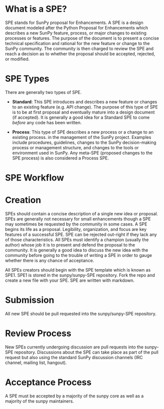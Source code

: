 
# What is a SPE?
SPE stands for SunPy proposal for Enhancements. A SPE is a design document modeled after the Python Proposal for Enhancements which describes a new SunPy feature, process, or major changes to existing processes or features. The purpose of the document is to present a concise technical specification and rational for the new feature or change to the SunPy community. The community is then charged to review the SPE and reach a decision as to whether the proposal should be accepted, rejected, or modified.

# SPE Types
There are generally two types of SPE.

* **Standard**: This SPE introduces and describes a new feature or changes to an existing feature (e.g. API change). The purpose of this type of SPE is to be at first proposal and eventually mature into a design document (if accepted). It is generally a good idea for a Standard SPE to come _before_ any code has been written.

* **Process**: This type of SPE describes a new process or a change to an existing process. in the management of the SunPy project. Examples include procedures, guidelines, changes to the SunPy decision-making process or management structure, and changes to the tools or environment used in SunPy. Any meta-SPE (proposed changes to the SPE process) is also considered a Process SPE.

# SPE Workflow

# Creation
SPEs should contain a concise description of a single new idea or proposal. SPEs are generally not necessary for small enhancements though a SPE may sometimes be requested by the community in some cases. A SPE begins its life as a proposal. Legibility, organization, and focus are key features of a successful SPE. SPE can be rejected out-right if they lack any of those characteristics. All SPEs must identify a champion (usually the author) whose job it is to present and defend the proposal to the community. It is generally a good idea to discuss the new idea with the community before going to the trouble of writing a SPE in order to gauge whether there is any chance of acceptance. 

All SPEs creators should begin with the SPE template which is known as SPE1. SPE1 is stored in the sunpy/sunpy-SPE repository. Fork the repo and create a new file with your SPE. SPE are written with markdown.

# Submission
All new SPE should be pull requested into the sunpy/sunpy-SPE repository.

# Review Process
New SPEs currently undergoing discussion are pull requests into the sunpy-SPE repository. Discussions about the SPE can take place as part of the pull request but also using the standard SunPy discussion channels (IRC channel, mailing list, hangout). 

# Acceptance Process
A SPE must be accepted by a majority of the sunpy core as well as a majority of the sunpy maintainers.



